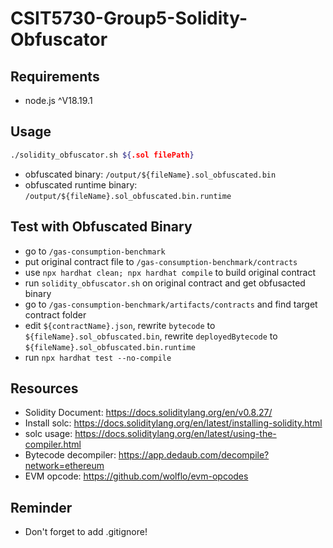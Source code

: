 # CSIT5730-Group5-Solidity-Obfuscator

## Requirements

- node.js ^V18.19.1

## Usage

```sh
./solidity_obfuscator.sh ${.sol filePath}
```

- obfuscated binary: `/output/${fileName}.sol_obfuscated.bin`
- obfuscated runtime binary: `/output/${fileName}.sol_obfuscated.bin.runtime`

## Test with Obfuscated Binary

- go to `/gas-consumption-benchmark`
- put original contract file to `/gas-consumption-benchmark/contracts`
- use `npx hardhat clean; npx hardhat compile` to build original contract
- run `solidity_obfuscator.sh` on original contract and get obfusacted binary
- go to `/gas-consumption-benchmark/artifacts/contracts` and find target contract folder
- edit `${contractName}.json`, rewrite `bytecode` to `${fileName}.sol_obfuscated.bin`, rewrite `deployedBytecode` to `${fileName}.sol_obfuscated.bin.runtime`
- run `npx hardhat test --no-compile`

## Resources

- Solidity Document: https://docs.soliditylang.org/en/v0.8.27/
- Install solc: https://docs.soliditylang.org/en/latest/installing-solidity.html
- solc usage: https://docs.soliditylang.org/en/latest/using-the-compiler.html
- Bytecode decompiler: https://app.dedaub.com/decompile?network=ethereum
- EVM opcode: https://github.com/wolflo/evm-opcodes

## Reminder

- Don't forget to add .gitignore!
